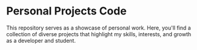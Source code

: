 # Personal Projects Code
This repository serves as a showcase of personal work. Here, you'll find a collection of diverse projects that highlight my skills, interests, and growth as a developer and student.
